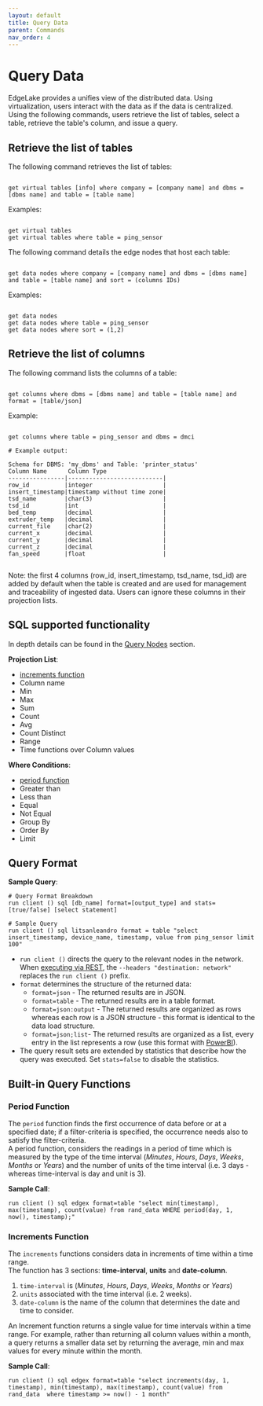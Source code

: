 ```yaml
---
layout: default
title: Query Data 
parent: Commands
nav_order: 4
---
```

# Query Data

EdgeLake provides a unifies view of the distributed data. Using virtualization, users interact with the data as if the data is centralized.      
Using the following commands, users retrieve the list of tables, select a table, retrieve the table's column, and issue a query.  

## Retrieve the list of tables

The following command retrieves the list of tables:
<pre class="code-frame"><code class="language-anylog"> 
get virtual tables [info] where company = [company name] and dbms = [dbms name] and table = [table name]
</code></pre>

Examples:
<pre class="code-frame"><code class="language-anylog"> 
get virtual tables
get virtual tables where table = ping_sensor
</code></pre> 

The following command details the edge nodes that host each table:
<pre class="code-frame"><code class="language-anylog"> 
get data nodes where company = [company name] and dbms = [dbms name] and table = [table name] and sort = (columns IDs)
</code></pre>

Examples:
<pre class="code-frame"><code class="language-anylog"> 
get data nodes
get data nodes where table = ping_sensor
get data nodes where sort = (1,2)
</code></pre> 

## Retrieve the list of columns

The following command lists the columns of a table:
<pre class="code-frame"><code class="language-anylog"> 
get columns where dbms = [dbms name] and table = [table name] and format = [table/json]
</code></pre>

Example:
<pre class="code-frame"><code class="language-anylog"> 
get columns where table = ping_sensor and dbms = dmci

# Example output:

Schema for DBMS: 'my_dbms' and Table: 'printer_status'
Column Name      Column Type
----------------|---------------------------|
row_id          |integer                    |
insert_timestamp|timestamp without time zone|
tsd_name        |char(3)                    |
tsd_id          |int                        |
bed_temp        |decimal                    |
extruder_temp   |decimal                    |
current_file    |char(2)                    |
current_x       |decimal                    |
current_y       |decimal                    |
current_z       |decimal                    |
fan_speed       |float                      |

</code></pre>

Note: the first 4 columns (row_id, insert_timestamp, tsd_name, tsd_id) are added by default when the table is created and are used
for management and traceability of ingested data. Users can ignore these columns in their projection lists.

## SQL supported functionality

In depth details can be found in the [Query Nodes](https://github.com/AnyLog-co/documentation/blob/master/queries.md) section.

**Projection List**: 
* [increments function](#increments-function)
* Column name
* Min
* Max
* Sum
* Count
* Avg
* Count Distinct
* Range
* Time functions over Column values

**Where Conditions**:
* [period function](#period-function)
* Greater than 
* Less than 
* Equal 
* Not Equal 
* Group By 
* Order By 
* Limit

## Query Format 
**Sample Query**: 
<pre class="code-frame"><code class="language-anylog"># Query Format Breakdown 
run client () sql [db_name] format=[output_type] and stats=[true/false] [select statement] 

# Sample Query 
run client () sql litsanleandro format = table "select insert_timestamp, device_name, timestamp, value from ping_sensor limit 100"
</code></pre>

* `run client ()` directs the query to the relevant nodes in the network. When [executing via REST](../examples/rest_examples.md), 
the `--headers "destination: network"` replaces the `run client ()` prefix.
* `format` determines the structure of the returned data:
  * `format=json` - The returned results are in JSON.
  * `format=table` - The returned results are in a table format.
  * `format=json:output` - The returned results are organized as rows whereas each row is a JSON structure - this format is identical to the 
data load structure.
  * `format=json;list`- The returned results are organized as a list, every entry in the list represents a row (use this format 
with [PowerBI](../northbound/PowerBI.md)).
* The query result sets are extended by statistics that describe how the query was executed. Set `stats=false` to disable the statistics.    
   

## Built-in Query Functions

### Period Function
The `period` function finds the first occurrence of data before or at a specified date; if a filter-criteria is specified, 
the occurrence needs also to satisfy the filter-criteria.  
A period function, considers the readings in a period of time which is measured by the type of the time interval
(_Minutes_, _Hours_, _Days_, _Weeks_, _Months_ or _Years_) and the number of units of the time interval 
(i.e. 3 days - whereas time-interval is day and unit is 3).

**Sample Call**: 
<pre class="code-frame"><code class="language-anylog">run client () sql edgex format=table "select min(timestamp), max(timestamp), count(value) from rand_data WHERE period(day, 1, now(), timestamp);"</code></pre>

### Increments Function
The `increments` functions considers data in increments of time within a time range.   
The function has 3 sections: **time-interval**, **units** and **date-column**.
1. `time-interval` is (_Minutes_, _Hours_, _Days_, _Weeks_, _Months_ or _Years_)
2. `units` associated with the time interval (i.e. 2 weeks). 
3. `date-column` is the name of the column that determines the date and time to consider.

An Increment function returns a single value for time intervals within a time range. For example, rather than returning all column
values within a month, a query returns a smaller data set by returning the average, min and max values for every minute within the month.

**Sample Call**:
<pre class="code-frame"><code class="language-anylog">run client () sql edgex format=table "select increments(day, 1, timestamp), min(timestamp), max(timestamp), count(value) from rand_data  where timestamp >= now() - 1 month"</code></pre>






